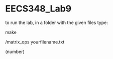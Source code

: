 # EECS348_Lab9
to run the lab, in a folder with the given files type:

make

/matrix_ops yourfilename.txt

(number)
